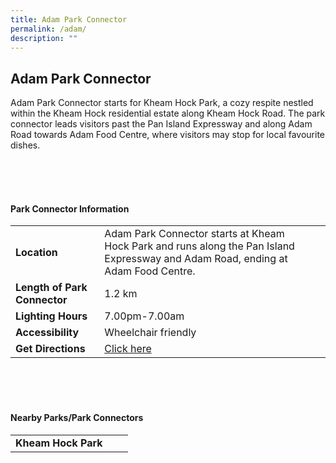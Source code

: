 ```yaml
---
title: Adam Park Connector
permalink: /adam/
description: ""
---
```

## Adam Park Connector

Adam Park Connector starts for Kheam Hock Park, a cozy respite nestled within the Kheam Hock residential estate along Kheam Hock Road. The park connector leads visitors past the Pan Island Expressway and along Adam Road towards Adam Food Centre, where visitors may stop for local favourite dishes.

<br>
<br>
<br>

#### Park Connector Information
|  |  |  |
| -------- | -------- | -------- |
| **Location** | Adam Park Connector starts at Kheam Hock Park and runs along the Pan Island Expressway and Adam Road, ending at Adam Food Centre. |  |
| **Length of Park Connector** | 1.2 km|  |
| **Lighting Hours** | 7.00pm-7.00am | |
| **Accessibility** | Wheelchair friendly | |
| **Get Directions** | [Click here](http://www.onemap.gov.sg/main/v2/?lat=1.3304767146805&amp;lng=103.81922055049928) | |

<br>
<br>
<br>	

#### Nearby Parks/Park Connectors
|   |  |  |
| -------- | -------- | -------- |
| **Kheam Hock Park** | | |